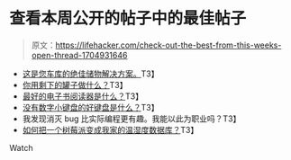 # 查看本周公开的帖子中的最佳帖子

> 原文：<https://lifehacker.com/check-out-the-best-from-this-weeks-open-thread-1704931646>

*   [这是您车库的绝佳储物解决方案。](http://hackerspace.lifehacker.com/i-was-browsing-through-the-family-handyman-website-when-1704714614)T3】
*   [你用剩下的罐子做什么？](http://hackerspace.lifehacker.com/what-do-you-use-your-leftover-glass-jars-for-i-ve-got-1704756401)T3】
*   [最好的电子书阅读器是什么？](http://hackerspace.lifehacker.com/i-am-looking-at-getting-an-eink-reader-i-have-looked-a-1704786432)T3】
*   [没有数字小键盘的好键盘是什么？](http://hackerspace.lifehacker.com/another-question-can-any-recommend-a-good-keyboard-tha-1704822722)T3】
*   我发现消灭 bug 比实际编程更有趣。我能以此为职业吗？T3】
*   [如何把一个树莓派变成我家的温湿度数据库？](http://hackerspace.lifehacker.com/i-m-looking-to-log-temperature-humidity-readings-in-my-1704766086)T3】

Watch
